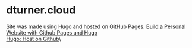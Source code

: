 # dturner.cloud

Site was made using Hugo and hosted on GitHub Pages.
[Build a Personal Website with Github Pages and Hugo](https://levelup.gitconnected.com/build-a-personal-website-with-github-pages-and-hugo-6c68592204c7)\
[Hugo: Host on Github](https://gohugo.io/hosting-and-deployment/hosting-on-github/)\
